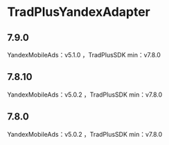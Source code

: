 # TradPlusYandexAdapter

## 7.9.0

YandexMobileAds：v5.1.0 ，TradPlusSDK min：v7.8.0

## 7.8.10

YandexMobileAds：v5.0.2 ，TradPlusSDK min：v7.8.0

## 7.8.0

YandexMobileAds：v5.0.2 ，TradPlusSDK min：v7.8.0